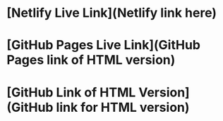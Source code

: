   # [Netlify Live Link](Netlify link here)
# [GitHub Pages Live Link](GitHub Pages link of HTML version)
# [GitHub Link of HTML Version](GitHub link for HTML version)
